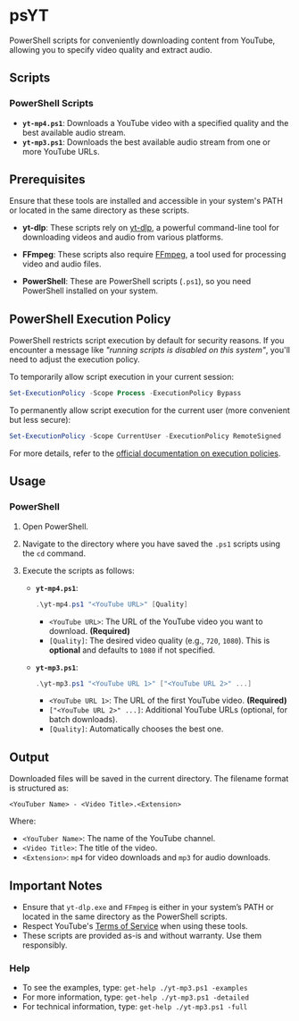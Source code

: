 # psYT

PowerShell scripts for conveniently downloading content from YouTube, allowing you to specify video quality and extract audio.

## Scripts

### PowerShell Scripts

* **`yt-mp4.ps1`**: Downloads a YouTube video with a specified quality and the best available audio stream.
* **`yt-mp3.ps1`**: Downloads the best available audio stream from one or more YouTube URLs.

## Prerequisites

Ensure that these tools are installed and accessible in your system's PATH or located in the same directory as these scripts.

* **yt-dlp**: These scripts rely on [yt-dlp](https://github.com/yt-dlp/yt-dlp), a powerful command-line tool for downloading videos and audio from various platforms.

* **FFmpeg**: These scripts also require [FFmpeg](https://github.com/BtbN/FFmpeg-Builds/releases), a tool used for processing video and audio files.

* **PowerShell**: These are PowerShell scripts (`.ps1`), so you need PowerShell installed on your system.


## PowerShell Execution Policy

PowerShell restricts script execution by default for security reasons. If you encounter a message like *"running scripts is disabled on this system"*, you'll need to adjust the execution policy.

To temporarily allow script execution in your current session:

```powershell
Set-ExecutionPolicy -Scope Process -ExecutionPolicy Bypass
```

To permanently allow script execution for the current user (more convenient but less secure):

```powershell
Set-ExecutionPolicy -Scope CurrentUser -ExecutionPolicy RemoteSigned
```

For more details, refer to the [official documentation on execution policies](https://learn.microsoft.com/en-us/powershell/module/microsoft.powershell.core/about/about_execution_policies?view=powershell-7.4).

## Usage

### PowerShell

1. Open PowerShell.
2. Navigate to the directory where you have saved the `.ps1` scripts using the `cd` command.
3. Execute the scripts as follows:

   * **`yt-mp4.ps1`**:

     ```powershell
     .\yt-mp4.ps1 "<YouTube URL>" [Quality]
     ```

     * `<YouTube URL>`: The URL of the YouTube video you want to download. **(Required)**
     * `[Quality]`: The desired video quality (e.g., `720`, `1080`). This is **optional** and defaults to `1080` if not specified.

   * **`yt-mp3.ps1`**:

     ```powershell
     .\yt-mp3.ps1 "<YouTube URL 1>" ["<YouTube URL 2>" ...]
     ```

     * `<YouTube URL 1>`: The URL of the first YouTube video. **(Required)**
     * `["<YouTube URL 2>" ...]`: Additional YouTube URLs (optional, for batch downloads).
     * `[Quality]`: Automatically chooses the best one.

## Output

Downloaded files will be saved in the current directory. The filename format is structured as:

```
<YouTuber Name> - <Video Title>.<Extension>
```

Where:

* `<YouTuber Name>`: The name of the YouTube channel.
* `<Video Title>`: The title of the video.
* `<Extension>`: `mp4` for video downloads and `mp3` for audio downloads.


## Important Notes

* Ensure that `yt-dlp.exe` and `FFmpeg` is either in your system’s PATH or located in the same directory as the PowerShell scripts.
* Respect YouTube's [Terms of Service](https://www.youtube.com/t/terms) when using these tools.
* These scripts are provided as-is and without warranty. Use them responsibly.

### Help

* To see the examples, type: `get-help ./yt-mp3.ps1 -examples`
* For more information, type: `get-help ./yt-mp3.ps1 -detailed`
* For technical information, type: `get-help ./yt-mp3.ps1 -full`
